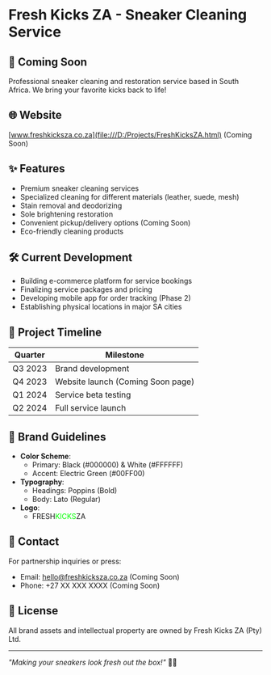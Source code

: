# Fresh Kicks ZA - Sneaker Cleaning Service


## 🚀 Coming Soon
Professional sneaker cleaning and restoration service based in South Africa. We bring your favorite kicks back to life!

## 🌐 Website
[www.freshkicksza.co.za](file:///D:/Projects/FreshKicksZA.html) (Coming Soon)

## ✨ Features
- Premium sneaker cleaning services
- Specialized cleaning for different materials (leather, suede, mesh)
- Stain removal and deodorizing
- Sole brightening restoration
- Convenient pickup/delivery options (Coming Soon)
- Eco-friendly cleaning products

## 🛠️ Current Development
- Building e-commerce platform for service bookings
- Finalizing service packages and pricing
- Developing mobile app for order tracking (Phase 2)
- Establishing physical locations in major SA cities

## 📅 Project Timeline
| Quarter       | Milestone                         |
|---------------|-----------------------------------|
| Q3 2023       | Brand development                 |
| Q4 2023       | Website launch (Coming Soon page) |
| Q1 2024       | Service beta testing              |
| Q2 2024       | Full service launch               |

## 🎨 Brand Guidelines
- **Color Scheme**: 
  - Primary: Black (#000000) & White (#FFFFFF)
  - Accent: Electric Green (#00FF00)
- **Typography**:
  - Headings: Poppins (Bold)
  - Body: Lato (Regular)
- **Logo**: 
  - FRESH<span style="color:#00FF00">KICKS</span>ZA

## 🤝 Contact
For partnership inquiries or press:
- Email: hello@freshkicksza.co.za (Coming Soon)
- Phone: +27 XX XXX XXXX (Coming Soon)

## 📝 License
All brand assets and intellectual property are owned by Fresh Kicks ZA (Pty) Ltd.

---

*"Making your sneakers look fresh out the box!"* 👟✨

